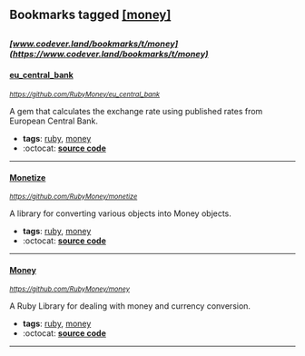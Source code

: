 ## Bookmarks tagged [[money]](https://www.codever.land/search?q=[money])

_<sup><sup>[www.codever.land/bookmarks/t/money](https://www.codever.land/bookmarks/t/money)</sup></sup>_
---
#### [eu_central_bank](https://github.com/RubyMoney/eu_central_bank)
_<sup>https://github.com/RubyMoney/eu_central_bank</sup>_

A gem that calculates the exchange rate using published rates from European Central Bank.
* **tags**: [ruby](../tagged/ruby.md), [money](../tagged/money.md)
* :octocat: **[source code](https://github.com/RubyMoney/eu_central_bank)**
---
#### [Monetize](https://github.com/RubyMoney/monetize)
_<sup>https://github.com/RubyMoney/monetize</sup>_

A library for converting various objects into Money objects.
* **tags**: [ruby](../tagged/ruby.md), [money](../tagged/money.md)
* :octocat: **[source code](https://github.com/RubyMoney/monetize)**
---
#### [Money](https://github.com/RubyMoney/money)
_<sup>https://github.com/RubyMoney/money</sup>_

A Ruby Library for dealing with money and currency conversion.
* **tags**: [ruby](../tagged/ruby.md), [money](../tagged/money.md)
* :octocat: **[source code](https://github.com/RubyMoney/money)**
---
